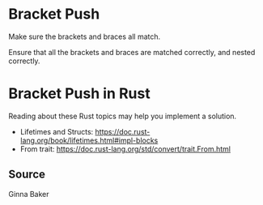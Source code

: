 # Bracket Push

Make sure the brackets and braces all match.

Ensure that all the brackets and braces are matched correctly,
and nested correctly.

# Bracket Push in Rust

Reading about these Rust topics may help you implement a solution.

- Lifetimes and Structs: https://doc.rust-lang.org/book/lifetimes.html#impl-blocks
- From trait: https://doc.rust-lang.org/std/convert/trait.From.html

## Source

Ginna Baker


